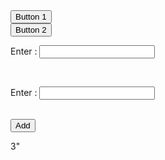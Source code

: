 <html>

<head>

<title>Three buttom action</title>

<script>

function b1()

{

alert("Hello! friends how r you today?");

}

function b2()

{

alert("User name is = Abhishek Pardhe")

} 

function b3()

{

 var x=parseInt(document.getElementById("t1").value);

var x=parseInt(document.getElementById("t2").value);

var z=x+y;

document.write("Addition is = "+z);

}

</script>

</head>

<body>

<form>

<input type="button" value="Button 1" onClick="b1()">

</br>

<input type="button" value="Button 2" onClick="b2()">

</br>

Enter : <input type="text" id="t1"/>

</br>

Enter : <input type="text" id="t2"/>

</br>

<input type="button" value="Add" onClick="b3()">

</form>

</body>

</html>3"

</form>

</body>

</html>

